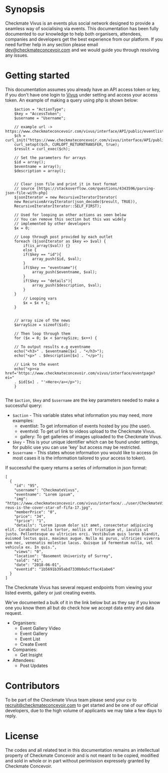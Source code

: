 # Synopsis

Checkmate Vivus is an events plus social network designed to provide a seamless way of socialising via events. This documentation has been fully documented to our knowledge to help both organisers, attendees, companies and developers get the best experience from our platform. If you need further help in any section please email dev@checkmateconcevoir.com and we would guide you through resolving any issues.

# Getting started
This documentation assumes you already have an API access token or key, if you don't have one login to [Vivus](https://www.checkmateconcevoir.com/vivus/login?redirectUrl=interface/home?ei=0&promoter=social) under setting and access your access token. An example of making a query using php is shown below:

```
    $action = "ActionType";
    $key = "AccessToken";
    $username = "Username";
    
    // example url -> https://www.checkmateconcevoir.com/vivus/interface/API/public/eventlist/key/demo
    $ch = curl_init("https://www.checkmateconcevoir.com/vivus/interface/API/public/$action/$key/$username");
    curl_setopt($ch, CURLOPT_RETURNTRANSFER, true);
    $result = curl_exec($ch);
    
    // Set the parameters for arrays
    $id = array();
    $eventname = array();
    $description = array();


    // Clear json file and print it in text format
    // source [https://stackoverflow.com/questions/4343596/parsing-json-file-with-php]
    $jsonIterator = new RecursiveIteratorIterator(
    new RecursiveArrayIterator(json_decode($result, TRUE)),
    RecursiveIteratorIterator::SELF_FIRST);

    // Used for looping an other actions as seen below
    // You can remove this section but this was widely
    // implemented by other developers
    $x = 0;

    // Loop through post provided by each outlet
    foreach ($jsonIterator as $key => $val) {
        if(is_array($val)) {} 
        else {
        if($key == "id"){
            array_push($id, $val);
        }
        if($key == "eventname"){
            array_push($eventname, $val);
        }
        if($key == "details"){
            array_push($description, $val);
        }
    }
        // Looping vars
        $x = $x + 1;
    }


    // array size of the news
    $arraySize = sizeof($id);

    // Then loop through them
    for ($x = 0; $x < $arraySize; $x++) {

    // To output results e.g eventname
    echo("<h3>" . $eventname[$x] . "</h3>");
    echo("<p>" . $description[$x] . "</p>");
    
    // Link to the event
    echo("<p><a href='https://www.checkmateconcevoir.com/vivus/interface/eventpage?ei="
    . $id[$x] . "'>Here</a></p>");
    }
    
```

The `$action`, `$key` and `$username` are the key parameters needed to make a successful query:

* `$action` - This variable states what information you may need, more examples:
  - eventlist: To get information of events hosted by you (the user).
  - eventvid: To get url link to videos upload to the Checkmate Vivus.
  - gallery: To get galleries of images uploaded to the Checkmate Vivus.
* `$key` - This is your unique identifier which can be found under settings, for public use you can use 'key' but access may be restricted.
* `$username` - This states whose information you would like to access (in most cases it is the information tailored to your access to token).

If successful the query returns a series of information in json format:

```
[
  {
    "id": "95",
    "username": "CheckmateVivus",
    "eventname": "Lorem ipsum",
    "img": "https://www.checkmateconcevoir.com/vivus/interface/../user/CheckmateVivus/img/1489407779marco-reus-is-the-cover-star-of-fifa-17.jpg",
    "memberPrice": "0",
    "price": "34",
    "tprice": "1",
    "details": "Lorem ipsum dolor sit amet, consectetur adipiscing elit. Curabitur nulla tortor, mollis at tristique ut, iaculis ut justo. Pellentesque eu ultricies orci. Vestibulum quis lorem blandit, euismod lectus quis, maximus augue. Nulla mi purus, ultricies viverra sem nec, venenatis molestie lacus. Quisque id fermentum nulla, vel vehicula ex. In quis.",
    "views": "0",
    "location": "Basement Univeristy of Surrey",
    "sold": "41",
    "date": "2018-06-01",
    "eventid": "1b5691b395abd7330b0a5cffac41abe6"
  }
]

```
The Checkmate Vivus has several request endpoints from viewing your listed events, gallery or just creating events. 

We’ve documented a bulk of it in the link below but as they say if you know one you know them all but do check how we accept data entry and data request.
- Organisers:
  - Event Gallery Video
  - Event Gallery 
  - Event List
  - Create Event
- Companies: 
  - Get Insight
- Attendees:
  - Post Updates

# Contributors

To be part of the Checkmate Vivus team please send your cv to recruit@checkmateconcevoir.com to get started and be one of our official developers, due to the high volume of applicants we may take a few days to reply.

# License

The codes and all related text in this documentation remains an intellectual property of Checkmate Concevoir and is not meant to be copied, modified and sold in whole or in part without perimission expressely granted by Checkmate Concevoir. 
